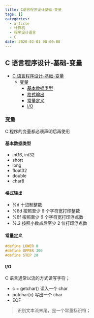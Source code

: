 ```yaml
---
title: C语言程序设计基础-变量
tags: []
categories:
  - article
  - 计算机
  - 程序设计语言
  - C
date: 2020-02-01 00:00:00
---
```


## C 语言程序设计-基础-变量

- [C 语言程序设计-基础-变量](#c-语言程序设计-基础-变量)
  - [变量](#变量)
    - [基本数据类型](#基本数据类型)
    - [格式输出](#格式输出)
    - [常量定义](#常量定义)
    - [I/O](#io)

### 变量

C 程序的变量都必须声明后再使用

#### 基本数据类型

- int16, int32
- short
- long
- float32
- double
- char8

#### 格式输出

- %d 十进制整数
- %6d 按照至少 6 个字符宽打印整数
- %6f 按照至少 6 个字符宽打印浮点数
- %.2 按照小数点后至少 2 位打印浮点数

#### 常量定义

```C
#define LOWER 0
#define UPPER 300
#define STEP 20
```

#### I/O

C 语言通常以流的方式读写字符；

- c = getchar() 读入一个 char
- putchar(c) 写出一个 char
- EOF

> 识别文本流末尾，是一个常量标识符；
